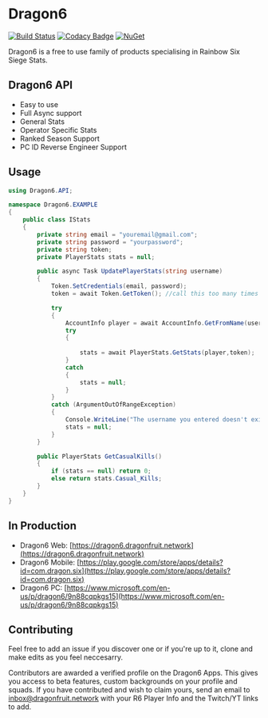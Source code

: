 # Dragon6

[![Build Status](https://travis-ci.org/dragonfruitnetwork/Dragon6-API.svg?branch=master)](https://travis-ci.org/dragonfruitnetwork/Dragon6-API) [![Codacy Badge](https://api.codacy.com/project/badge/Grade/44fea8a2da8a400aa25156b9c28423b4)](https://www.codacy.com/app/aspriddell/Dragon6-API?utm_source=github.com&amp;utm_medium=referral&amp;utm_content=dragonfruitnetwork/Dragon6-API&amp;utm_campaign=Badge_Grade) [![NuGet](https://img.shields.io/nuget/v/Dragon6.API.svg?style=popout)](https://www.nuget.org/packages/Dragon6.API/)

Dragon6 is a free to use family of products specialising in Rainbow Six Siege Stats.

## Dragon6 API

  - Easy to use
  - Full Async support
  - General Stats
  - Operator Specific Stats
  - Ranked Season Support
  - PC ID Reverse Engineer Support
 
## Usage

```C#
using Dragon6.API;

namespace Dragon6.EXAMPLE
{
    public class IStats
    {
		private string email = "youremail@gmail.com";
		private string password = "yourpassword";
		private string token;
		private PlayerStats stats = null;

		public async Task UpdatePlayerStats(string username)
		{
			Token.SetCredentials(email, password);
			token = await Token.GetToken(); //call this too many times and your account will be locked for 2 hours. Make sure you store this and set an expiry for one hour

			try
			{
				AccountInfo player = await AccountInfo.GetFromName(username ,References.Platform.PC,token);		
				try
				{
		
					stats = await PlayerStats.GetStats(player,token);
				}
				catch
				{
					stats = null;
				}
			}
			catch (ArgumentOutOfRangeException)
			{
				Console.WriteLine("The username you entered doesn't exist.");
				stats = null;
			}
		}

		public PlayerStats GetCasualKills()
		{ 
			if (stats == null) return 0;
			else return stats.Casual_Kills; 
		}
	}
}
```

## In Production


- Dragon6 Web: [https://dragon6.dragonfruit.network](https://dragon6.dragonfruit.network)
- Dragon6 Mobile: [https://play.google.com/store/apps/details?id=com.dragon.six](https://play.google.com/store/apps/details?id=com.dragon.six)
- Dragon6 PC: [https://www.microsoft.com/en-us/p/dragon6/9n88cqpkgs15](https://www.microsoft.com/en-us/p/dragon6/9n88cqpkgs15)

## Contributing


Feel free to add an issue if you discover one or if you're up to it, clone and make edits as you feel neccesarry. 

Contributors are awarded a verified profile on the Dragon6 Apps. This gives you access to beta features, custom backgrounds on your profile and squads. If you have contributed and wish to claim yours, send an email to inbox@dragonfruit.network with your R6 Player Info and the Twitch/YT links to add.
